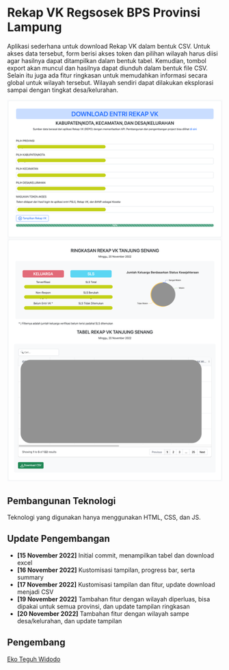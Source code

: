 # Rekap VK Regsosek BPS Provinsi Lampung

Aplikasi sederhana untuk download Rekap VK dalam bentuk CSV. Untuk akses data tersebut, form berisi akses token dan pilihan wilayah harus diisi agar hasilnya dapat ditampilkan dalam bentuk tabel. Kemudian, tombol export akan muncul dan hasilnya dapat diunduh dalam bentuk file CSV. Selain itu juga ada fitur ringkasan untuk memudahkan informasi secara global untuk wilayah tersebut. Wilayah sendiri dapat dilakukan eksplorasi sampai dengan tingkat desa/kelurahan.

![Tampilan](screenshoot.png)

## Pembangunan Teknologi

Teknologi yang digunakan hanya menggunakan HTML, CSS, dan JS.

## Update Pengembangan

- **[15 November 2022]** Initial commit, menampilkan tabel dan download excel
- **[16 November 2022]** Kustomisasi tampilan, progress bar, serta summary
- **[17 November 2022]** Kustomisasi tampilan dan fitur, update download menjadi CSV
- **[19 November 2022]** Tambahan fitur dengan wilayah diperluas, bisa dipakai untuk semua provinsi, dan update tampilan ringkasan
- **[20 November 2022]** Tambahan fitur dengan wilayah sampe desa/kelurahan, dan update tampilan
## Pengembang

[Eko Teguh Widodo](https://github.com/ekotwidodo/rekap-vk-regsosek2022)